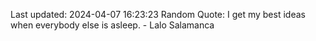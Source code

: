 Last updated: 2024-04-07 16:23:23
Random Quote: I get my best ideas when everybody else is asleep. - Lalo Salamanca